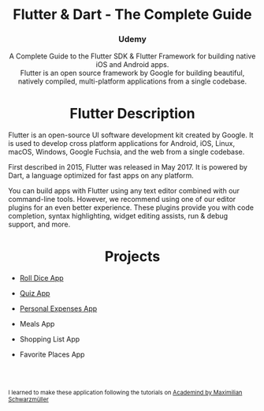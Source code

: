 <div align="center">
  <h1>Flutter & Dart - The Complete Guide</h1>
  <h3>Udemy</h3>
  A Complete Guide to the Flutter SDK & Flutter Framework for building native iOS and Android apps.
  <br>
  Flutter is an open source framework by Google for building beautiful, natively compiled, multi-platform applications from a single codebase.
</div>

<div align="center">
  <h1>Flutter Description</h1>
</div>

Flutter is an open-source UI software development kit created by Google. It is used to develop cross platform applications for Android, iOS, Linux, macOS, Windows, Google Fuchsia, and the web from a single codebase. 

First described in 2015, Flutter was released in May 2017. It is powered by Dart, a language optimized for fast apps on any platform.

You can build apps with Flutter using any text editor combined with our command-line tools. However, we recommend using one of our editor plugins for an even better experience. These plugins provide you with code completion, syntax highlighting, widget editing assists, run & debug support, and more.

<div align="center">
  <h1>Projects</h1>
</div>

- [Roll Dice App](https://github.com/DenisaXXIV/FMI-UniTBv/tree/master/Courses/Udemy/FlutterDart-TheCompleteGuide/roll_dice_app)

- [Quiz App](https://github.com/DenisaXXIV/FMI-UniTBv/tree/master/Courses/Udemy/FlutterDart-TheCompleteGuide/my_quiz_app)

- [Personal Expenses App](https://github.com/DenisaXXIV/FMI-UniTBv/tree/master/Courses/Udemy/FlutterDart-TheCompleteGuide/personal_expenses_app)

- Meals App

- Shopping List App

- Favorite Places App

<br>

<br>

<sub>I learned to make these application following the tutorials on [Academind by Maximilian Schwarzmüller](https://www.udemy.com/course/learn-flutter-dart-to-build-ios-android-apps/)</sub>
